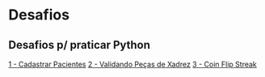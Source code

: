 # Desafios
## **Desafios p/ praticar Python** 

[1 - Cadastrar Pacientes](https://github.com/Marcelo-4ever/Desafios/blob/main/DesafiosIniciante/cadastro_pacientes.py) 
[2 - Validando Peças de Xadrez](https://github.com/Marcelo-4ever/Desafios/blob/main/DesafiosIniciante/chessdictionary.py) 
[3 - Coin Flip Streak](https://github.com/Marcelo-4ever/Desafios/blob/main/DesafiosIniciante/coinflip.py)
